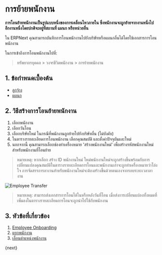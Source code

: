 <!-- add-breadcrumbs -->
# การย้ายพนักงาน

**การโอนย้ายพนักงานเป็นรูปแบบหนึ่งของการเคลื่อนไหวภายใน ซึ่งพนักงานจะถูกย้ายจากงานหนึ่งไปอีกงานหนึ่งโดยปกติจะอยู่ที่สถานที่ แผนก หรือหน่วยอื่น**

ใน ERPNext คุณสามารถบันทึกการโอนพนักงานไปยังบริษัทหรือแผนกอื่นได้โดยใช้เอกสารการโอนพนักงาน

ในการเข้าถึงการโอนพนักงานไปที่:

> ทรัพยากรบุคคล > วงจรชีวิตพนักงาน > การย้ายพนักงาน

## 1. ข้อกำหนดเบื้องต้น

* [ลูกจ้าง](/docs/user/manual/th/human-resources/employee)
* [แผนก](/docs/user/manual/th/human-resources/department)


## 2. วิธีสร้างการโอนย้ายพนักงาน

1. เลือกพนักงาน
1. เลือกวันโอน
1. เลือกบริษัทใหม่ ในกรณีที่พนักงานถูกย้ายไปยังบริษัทอื่น (ไม่บังคับ)
1. ในตารางรายละเอียดการโอนพนักงาน เลือกคุณสมบัติ และตั้งค่าปัจจุบันและใหม่
1. นอกจากนี้ คุณสามารถเลือกช่องทำเครื่องหมาย 'สร้างพนักงานใหม่' เพื่อสร้างรหัสพนักงานใหม่สำหรับพนักงานที่โอนย้าย

> หมายเหตุ: หากเลือก สร้าง ID พนักงานใหม่ ใหม่พนักงานใหม่จะถูกสร้างขึ้นพร้อมกับการเปลี่ยนแปลงคุณสมบัติในตารางรายละเอียดการโอนและพนักงานเก่าจะถูกทำเครื่องหมายว่าโล่งใจ การจัดสรรการลางานสำหรับพนักงานใหม่จะต้องสร้างขึ้นด้วยตนเองจากรอบระยะเวลาลางาน

<img class="screenshot" alt="Employee Transfer" src="{{docs_base_url}}/assets/img/human-resources/employee-transfer.png">



> หมายเหตุ: สามารถส่งเอกสารการโอนได้ในหรือหลังวันที่โอน เมื่อส่งการเปลี่ยนแปลงทั้งหมดที่เพิ่มลงในตารางรายละเอียดการโอนจะถูกนำไปใช้กับพนักงาน

## 3. หัวข้อที่เกี่ยวข้อง

1. [Employee Onboarding](/docs/user/manual/th/human-resources/employee-onboarding)
1. [แยกพนักงาน](/docs/user/manual/th/human-resources/employee-separation)
1. [เลื่อนตำแหน่งพนักงาน](/docs/user/manual/th/human-resources/employee_transfer)



{next}
